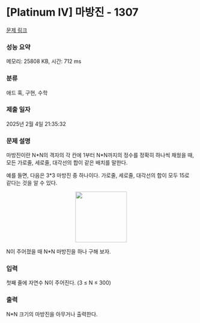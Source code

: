 # [Platinum IV] 마방진 - 1307 

[문제 링크](https://www.acmicpc.net/problem/1307) 

### 성능 요약

메모리: 25808 KB, 시간: 712 ms

### 분류

애드 혹, 구현, 수학

### 제출 일자

2025년 2월 4일 21:35:32

### 문제 설명

<p>마방진이란 N*N의 격자의 각 칸에 1부터 N*N까지의 정수를 정확히 하나씩 채웠을 때, 모든 가로줄, 세로줄, 대각선의 합이 같은 배치를 말한다.</p>

<p>예를 들면, 다음은 3*3 마방진 중 하나이다. 가로줄, 세로줄, 대각선의 합이 모두 15로 같다는 것을 알 수 있다.</p>

<p style="text-align: center;"><img alt="" src="https://www.acmicpc.net/upload/201004/mmm.JPG" style="height: 135px; width: 137px;"></p>

<p>N이 주어졌을 때 N*N 마방진을 하나 구해 보자.</p>

### 입력 

 <p>첫째 줄에 자연수 N이 주어진다. (3 ≤ N ≤ 300)</p>

### 출력 

 <p>N*N 크기의 마방진을 아무거나 출력한다.</p>

